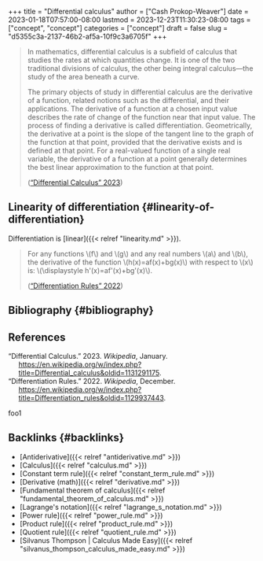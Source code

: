 +++
title = "Differential calculus"
author = ["Cash Prokop-Weaver"]
date = 2023-01-18T07:57:00-08:00
lastmod = 2023-12-23T11:30:23-08:00
tags = ["concept", "concept"]
categories = ["concept"]
draft = false
slug = "d5355c3a-2137-46b2-af5a-10f9c3a6705f"
+++

> In mathematics, differential calculus is a subfield of calculus that studies the rates at which quantities change. It is one of the two traditional divisions of calculus, the other being integral calculus—the study of the area beneath a curve.
>
> The primary objects of study in differential calculus are the derivative of a function, related notions such as the differential, and their applications. The derivative of a function at a chosen input value describes the rate of change of the function near that input value. The process of finding a derivative is called differentiation. Geometrically, the derivative at a point is the slope of the tangent line to the graph of the function at that point, provided that the derivative exists and is defined at that point. For a real-valued function of a single real variable, the derivative of a function at a point generally determines the best linear approximation to the function at that point.
>
> (<a href="#citeproc_bib_item_1">“Differential Calculus” 2023</a>)


## Linearity of differentiation {#linearity-of-differentiation}

Differentiation is [linear]({{< relref "linearity.md" >}}).

> For any functions \\(f\\) and \\(g\\) and any real numbers \\(a\\) and \\(b\\), the derivative of the function \\(h(x)=af(x)+bg(x)\\) with respect to \\(x\\) is: \\(\displaystyle h'(x)=af'(x)+bg'(x)\\).
>
> (<a href="#citeproc_bib_item_2">“Differentiation Rules” 2022</a>)


## Bibliography {#bibliography}

## References

<style>.csl-entry{text-indent: -1.5em; margin-left: 1.5em;}</style><div class="csl-bib-body">
  <div class="csl-entry"><a id="citeproc_bib_item_1"></a>“Differential Calculus.” 2023. <i>Wikipedia</i>, January. <a href="https://en.wikipedia.org/w/index.php?title=Differential_calculus&oldid=1131291175">https://en.wikipedia.org/w/index.php?title=Differential_calculus&#38;oldid=1131291175</a>.</div>
  <div class="csl-entry"><a id="citeproc_bib_item_2"></a>“Differentiation Rules.” 2022. <i>Wikipedia</i>, December. <a href="https://en.wikipedia.org/w/index.php?title=Differentiation_rules&oldid=1129937443">https://en.wikipedia.org/w/index.php?title=Differentiation_rules&#38;oldid=1129937443</a>.</div>
</div>

foo1


## Backlinks {#backlinks}

-   [Antiderivative]({{< relref "antiderivative.md" >}})
-   [Calculus]({{< relref "calculus.md" >}})
-   [Constant term rule]({{< relref "constant_term_rule.md" >}})
-   [Derivative (math)]({{< relref "derivative.md" >}})
-   [Fundamental theorem of calculus]({{< relref "fundamental_theorem_of_calculus.md" >}})
-   [Lagrange's notation]({{< relref "lagrange_s_notation.md" >}})
-   [Power rule]({{< relref "power_rule.md" >}})
-   [Product rule]({{< relref "product_rule.md" >}})
-   [Quotient rule]({{< relref "quotient_rule.md" >}})
-   [Silvanus Thompson | Calculus Made Easy]({{< relref "silvanus_thompson_calculus_made_easy.md" >}})
